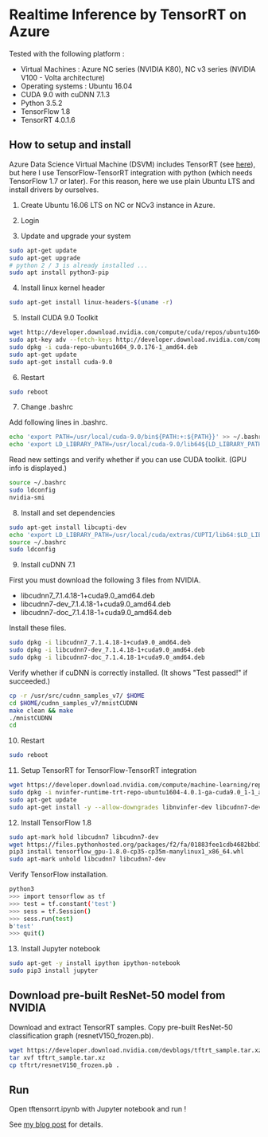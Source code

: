 # Realtime Inference by TensorRT on Azure

Tested with the following platform :

- Virtual Machines : Azure NC series (NVIDIA K80), NC v3 series (NVIDIA V100 - Volta architecture)
- Operating systems : Ubuntu 16.04
- CUDA 9.0 with cuDNN 7.1.3
- Python 3.5.2
- TensorFlow 1.8
- TensorRT 4.0.1.6

## How to setup and install

Azure Data Science Virtual Machine (DSVM) includes TensorRT (see [here](https://docs.microsoft.com/fi-FI/azure/machine-learning/data-science-virtual-machine/dsvm-deep-learning-ai-frameworks#tensorrt)), but here I use TensorFlow-TensorRT integration with python (which needs TensorFlow 1.7 or later). For this reason, here we use plain Ubuntu LTS and install drivers by ourselves.

1. Create Ubuntu 16.06 LTS on NC or NCv3 instance in Azure.

2. Login

3. Update and upgrade your system

```bash
sudo apt-get update
sudo apt-get upgrade
# python 2 / 3 is already installed ...
sudo apt install python3-pip
```

4. Install linux kernel header

```bash
sudo apt-get install linux-headers-$(uname -r)
```

5. Install CUDA 9.0 Toolkit

```bash
wget http://developer.download.nvidia.com/compute/cuda/repos/ubuntu1604/x86_64/cuda-repo-ubuntu1604_9.0.176-1_amd64.deb
sudo apt-key adv --fetch-keys http://developer.download.nvidia.com/compute/cuda/repos/ubuntu1604/x86_64/7fa2af80.pub
sudo dpkg -i cuda-repo-ubuntu1604_9.0.176-1_amd64.deb
sudo apt-get update
sudo apt-get install cuda-9.0
```

6. Restart

```bash
sudo reboot
```

7. Change .bashrc

Add following lines in .bashrc.

```bash
echo 'export PATH=/usr/local/cuda-9.0/bin${PATH:+:${PATH}}' >> ~/.bashrc
echo 'export LD_LIBRARY_PATH=/usr/local/cuda-9.0/lib64${LD_LIBRARY_PATH:+:${LD_LIBRARY_PATH}}' >> ~/.bashrc
```

Read new settings and verify whether if you can use CUDA toolkit. (GPU info is displayed.)

```bash
source ~/.bashrc
sudo ldconfig
nvidia-smi
```

8. Install and set dependencies

```bash
sudo apt-get install libcupti-dev
echo 'export LD_LIBRARY_PATH=/usr/local/cuda/extras/CUPTI/lib64:$LD_LIBRARY_PATH' >> ~/.bashrc
source ~/.bashrc
sudo ldconfig
```

9. Install cuDNN 7.1

First you must download the following 3 files from NVIDIA.

- libcudnn7_7.1.4.18-1+cuda9.0_amd64.deb
- libcudnn7-dev_7.1.4.18-1+cuda9.0_amd64.deb
- libcudnn7-doc_7.1.4.18-1+cuda9.0_amd64.deb

Install these files.

```bash
sudo dpkg -i libcudnn7_7.1.4.18-1+cuda9.0_amd64.deb
sudo dpkg -i libcudnn7-dev_7.1.4.18-1+cuda9.0_amd64.deb
sudo dpkg -i libcudnn7-doc_7.1.4.18-1+cuda9.0_amd64.deb
```

Verify whether if cuDNN is correctly installed. (It shows "Test passed!" if succeeded.)

```bash
cp -r /usr/src/cudnn_samples_v7/ $HOME
cd $HOME/cudnn_samples_v7/mnistCUDNN
make clean && make
./mnistCUDNN
cd
```

10. Restart

```bash
sudo reboot
```

11. Setup TensorRT for TensorFlow-TensorRT integration

```bash
wget https://developer.download.nvidia.com/compute/machine-learning/repos/ubuntu1604/x86_64/nvinfer-runtime-trt-repo-ubuntu1604-4.0.1-ga-cuda9.0_1-1_amd64.deb
sudo dpkg -i nvinfer-runtime-trt-repo-ubuntu1604-4.0.1-ga-cuda9.0_1-1_amd64.deb
sudo apt-get update
sudo apt-get install -y --allow-downgrades libnvinfer-dev libcudnn7-dev=7.1.4.18-1+cuda9.0 libcudnn7=7.1.4.18-1+cuda9.0
```

12. Install TensorFlow 1.8

```bash
sudo apt-mark hold libcudnn7 libcudnn7-dev
wget https://files.pythonhosted.org/packages/f2/fa/01883fee1cdb4682bbd188edc26da5982c459e681543bb7f99299fca8800/tensorflow_gpu-1.8.0-cp35-cp35m-manylinux1_x86_64.whl
pip3 install tensorflow_gpu-1.8.0-cp35-cp35m-manylinux1_x86_64.whl
sudo apt-mark unhold libcudnn7 libcudnn7-dev
```

Verify TensorFlow installation.

```bash
python3
>>> import tensorflow as tf
>>> test = tf.constant('test')
>>> sess = tf.Session()
>>> sess.run(test)
b'test'
>>> quit()
```

13. Install Jupyter notebook

```bash
sudo apt-get -y install ipython ipython-notebook
sudo pip3 install jupyter
```

## Download pre-built ResNet-50 model from NVIDIA

Download and extract TensorRT samples. Copy pre-built ResNet-50 classification graph (resnetV150_frozen.pb).

```bash
wget https://developer.download.nvidia.com/devblogs/tftrt_sample.tar.xz
tar xvf tftrt_sample.tar.xz
cp tftrt/resnetV150_frozen.pb .
```

## Run

Open tftensorrt.ipynb with Jupyter notebook and run !

See [my blog post](https://tsmatz.wordpress.com/2018/07/07/tensorrt-tensorflow-python-on-azure-tutorial/) for details.

